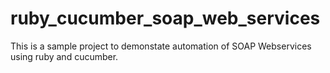 # ruby_cucumber_soap_web_services
This is a sample project to demonstate automation of SOAP Webservices using ruby and cucumber.

